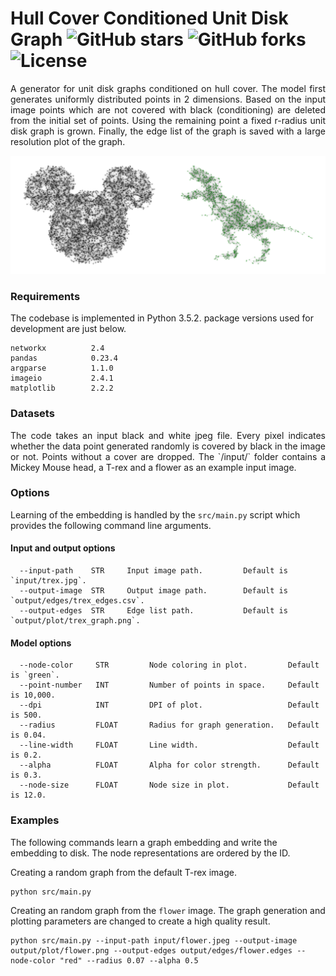 Hull Cover Conditioned Unit Disk Graph ![GitHub stars](https://img.shields.io/github/stars/benedekrozemberczki/HullCoverConditionedUnitDiskGraph.svg?style=plastic) ![GitHub forks](https://img.shields.io/github/forks/benedekrozemberczki/HullCoverConditionedUnitDiskGraph.svg?color=blue&style=plastic) ![License](https://img.shields.io/github/license/benedekrozemberczki/HullCoverConditionedUnitDiskGraph.svg?color=blue&style=plastic)
==================================================
<p align="justify">
A generator for unit disk graphs conditioned on hull cover. The model first generates uniformly distributed points in 2 dimensions. Based on the input image points which are not covered with black (conditioning) are deleted from the initial set of points. Using the remaining point a fixed r-radius unit disk graph is grown. Finally, the edge list of the graph is saved with a large resolution plot of the graph.
  
</p>
<div style="text-align:center"><img src ="mi.jpg" ,width=720/></div>

### Requirements

The codebase is implemented in Python 3.5.2. package versions used for development are just below.
```
networkx          2.4
pandas            0.23.4
argparse          1.1.0
imageio           2.4.1
matplotlib        2.2.2
```
### Datasets
<p align="justify">
The code takes an input black and white jpeg file. Every pixel indicates whether the data point generated randomly is covered by black in the image or not. Points without a cover are dropped. The `/input/` folder contains a Mickey Mouse head, a T-rex and a flower as an example input image.
</p>

### Options

Learning of the embedding is handled by the `src/main.py` script which provides the following command line arguments.

#### Input and output options

```
  --input-path    STR     Input image path.         Default is `input/trex.jpg`.
  --output-image  STR     Output image path.        Default is `output/edges/trex_edges.csv`.
  --output-edges  STR     Edge list path.           Default is `output/plot/trex_graph.png`.
```

#### Model options

```
  --node-color     STR         Node coloring in plot.         Default is `green`. 
  --point-number   INT         Number of points in space.     Default is 10,000.
  --dpi            INT         DPI of plot.                   Default is 500.
  --radius         FLOAT       Radius for graph generation.   Default is 0.04.
  --line-width     FLOAT       Line width.                    Default is 0.2.
  --alpha          FLOAT       Alpha for color strength.      Default is 0.3.
  --node-size      FLOAT       Node size in plot.             Default is 12.0.  
```

### Examples

The following commands learn a graph embedding and write the embedding to disk. The node representations are ordered by the ID.

Creating a random graph from the default T-rex image. 

```
python src/main.py
```

Creating an random graph from the `flower` image. The graph generation and plotting parameters are changed to create a high quality result.

```
python src/main.py --input-path input/flower.jpeg --output-image output/plot/flower.png --output-edges output/edges/flower.edges --node-color "red" --radius 0.07 --alpha 0.5
```
